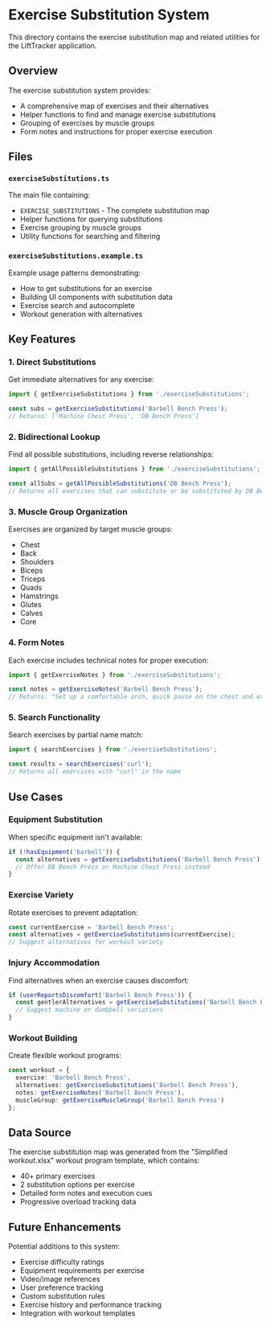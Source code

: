 # Exercise Substitution System

This directory contains the exercise substitution map and related utilities for the LiftTracker application.

## Overview

The exercise substitution system provides:
- A comprehensive map of exercises and their alternatives
- Helper functions to find and manage exercise substitutions
- Grouping of exercises by muscle groups
- Form notes and instructions for proper exercise execution

## Files

### `exerciseSubstitutions.ts`
The main file containing:
- `EXERCISE_SUBSTITUTIONS` - The complete substitution map
- Helper functions for querying substitutions
- Exercise grouping by muscle groups
- Utility functions for searching and filtering

### `exerciseSubstitutions.example.ts`
Example usage patterns demonstrating:
- How to get substitutions for an exercise
- Building UI components with substitution data
- Exercise search and autocomplete
- Workout generation with alternatives

## Key Features

### 1. Direct Substitutions
Get immediate alternatives for any exercise:
```typescript
import { getExerciseSubstitutions } from './exerciseSubstitutions';

const subs = getExerciseSubstitutions('Barbell Bench Press');
// Returns: ['Machine Chest Press', 'DB Bench Press']
```

### 2. Bidirectional Lookup
Find all possible substitutions, including reverse relationships:
```typescript
import { getAllPossibleSubstitutions } from './exerciseSubstitutions';

const allSubs = getAllPossibleSubstitutions('DB Bench Press');
// Returns all exercises that can substitute or be substituted by DB Bench Press
```

### 3. Muscle Group Organization
Exercises are organized by target muscle groups:
- Chest
- Back
- Shoulders
- Biceps
- Triceps
- Quads
- Hamstrings
- Glutes
- Calves
- Core

### 4. Form Notes
Each exercise includes technical notes for proper execution:
```typescript
import { getExerciseNotes } from './exerciseSubstitutions';

const notes = getExerciseNotes('Barbell Bench Press');
// Returns: "Set up a comfortable arch, quick pause on the chest and explode up on each rep."
```

### 5. Search Functionality
Search exercises by partial name match:
```typescript
import { searchExercises } from './exerciseSubstitutions';

const results = searchExercises('curl');
// Returns all exercises with "curl" in the name
```

## Use Cases

### Equipment Substitution
When specific equipment isn't available:
```typescript
if (!hasEquipment('barbell')) {
  const alternatives = getExerciseSubstitutions('Barbell Bench Press');
  // Offer DB Bench Press or Machine Chest Press instead
}
```

### Exercise Variety
Rotate exercises to prevent adaptation:
```typescript
const currentExercise = 'Barbell Bench Press';
const alternatives = getExerciseSubstitutions(currentExercise);
// Suggest alternatives for workout variety
```

### Injury Accommodation
Find alternatives when an exercise causes discomfort:
```typescript
if (userReportsDiscomfort('Barbell Bench Press')) {
  const gentlerAlternatives = getExerciseSubstitutions('Barbell Bench Press');
  // Suggest machine or dumbbell variations
}
```

### Workout Building
Create flexible workout programs:
```typescript
const workout = {
  exercise: 'Barbell Bench Press',
  alternatives: getExerciseSubstitutions('Barbell Bench Press'),
  notes: getExerciseNotes('Barbell Bench Press'),
  muscleGroup: getExerciseMuscleGroup('Barbell Bench Press')
};
```

## Data Source

The exercise substitution map was generated from the "Simplified workout.xlsx" workout program template, which contains:
- 40+ primary exercises
- 2 substitution options per exercise
- Detailed form notes and execution cues
- Progressive overload tracking data

## Future Enhancements

Potential additions to this system:
- Exercise difficulty ratings
- Equipment requirements per exercise
- Video/image references
- User preference tracking
- Custom substitution rules
- Exercise history and performance tracking
- Integration with workout templates
